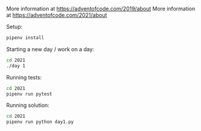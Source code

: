 More information at https://adventofcode.com/2019/about
More information at https://adventofcode.com/2021/about

Setup:

```bash
pipenv install
```

Starting a new day / work on a day:

```bash
cd 2021
./day 1
```

Running tests:

```bash
cd 2021
pipenv run pytest
```

Running solution:

```bash
cd 2021
pipenv run python day1.py
```
